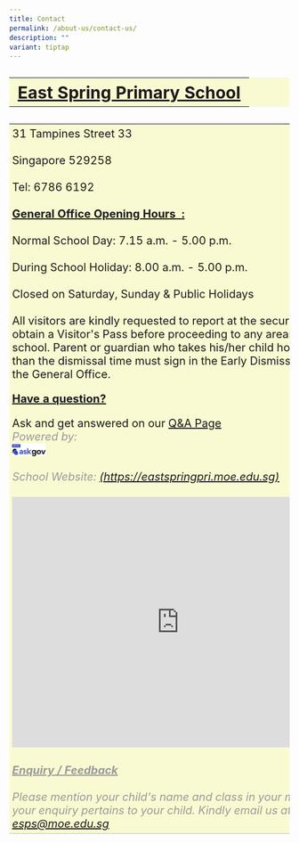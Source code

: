 ```yaml
---
title: Contact
permalink: /about-us/contact-us/
description: ""
variant: tiptap
---
```

<style>
table, th {
	background-color: lightgoldenrodyellow;
	font-size: 30px;
	
}
	td {
  border-bottom: 1px solid #CDC1A7;
	font-size: 20px;
	padding: 5px;
}
</style>

<table style="width:100%">
  <tbody><tr>
<th>
	<u>East Spring Primary School</u>
		</th>
</tr></tbody></table><table style="width:100%">
  <tbody><tr>
<td>
31 Tampines Street 33
<br>
	<br>
Singapore 529258
<br><br>
Tel: 6786 6192
<br><br>
	<b><u>General Office Opening Hours&nbsp;&nbsp;:</u></b>
<br><br>
Normal School Day: 7.15 a.m. - 5.00 p.m.
<br><br>
During School Holiday: 8.00 a.m. - 5.00 p.m.
<br><br>
Closed on Saturday, Sunday &amp; Public Holidays
<br><br>
All visitors are kindly requested to report at the security post to obtain a Visitor's Pass before proceeding to any areas of the school. Parent or guardian who takes his/her child home earlier than the dismissal time must sign in the Early Dismissal Book in the General Office.
<br>

<p><u><strong>Have a question?</strong></u></p>
	Ask and get answered on our <a href="https://ask.gov.sg/esps">Q&amp;A Page</a>
<br>
<span style="color:#999999"><em>Powered by:
<br><img style="width:10%;float:left" src="/images/logo-askgov.png">
<br>
	<br>
School Website: 
<a href="https://eastspringpri.moe.edu.sg">(https://eastspringpri.moe.edu.sg)</a>
<br><br>
<iframe loading="lazy" allowfullscreen="" style="border:0;" height="450" width="600" src="https://www.google.com/maps/embed?pb=!1m18!1m12!1m3!1d3988.706031179161!2d103.95965111475401!3d1.3529445990132476!2m3!1f0!2f0!3f0!3m2!1i1024!2i768!4f13.1!3m3!1m2!1s0x31da3ce2b0e87141%3A0x55d7eb3bd1a15628!2sEast%20Spring%20Primary%20School!5e0!3m2!1sen!2ssg!4v1677217759607!5m2!1sen!2ssg"></iframe>
<br><br>
<b><u>Enquiry / Feedback</u></b>
<br><br>
Please mention your child's name and class in your message if your enquiry pertains to your child. Kindly email us at 	    <a href="mailto:esps@moe.edu.sg">esps@moe.edu.sg
	<br>
		</a></em></span></td>
	</tr>
</tbody></table>